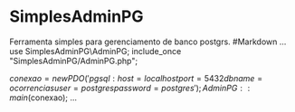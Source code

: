 # SimplesAdminPG
Ferramenta simples para gerenciamento de banco postgrs. 
#Markdown
...
use SimplesAdminPG\AdminPG;
include_once "SimplesAdminPG/AdminPG.php";


$conexao = new PDO( 'pgsql:host=localhost port=5432 dbname=ocorrencias user=postgres password=postgres');
AdminPG::main($conexao);
...